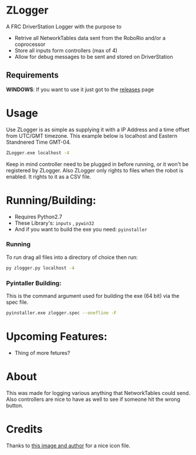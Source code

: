 # ZLogger
A FRC DriverStation Logger with the purpose to
  - Retrive all NetworkTables data sent from the RoboRio and/or a coprocessor
  - Store all inputs form controllers (max of 4)
  - Allow for debug messages to be sent and stored on DriverStation

## Requirements
 **WINDOWS**:
If you want to use it just got to the [releases](http://github.com/OnoUtilities/ZLogger/releases/) page
# Usage
Use ZLogger is as simple as supplying it with a IP Address and a time offset from UTC/GMT timezone. This example below is localhost and Eastern Standnered Time GMT-04.
```cmd
ZLogger.exe localhost -4
```
Keep in mind controller need to be plugged in before running, or it won't be registered by ZLogger.
Also ZLogger only rights to files when the robot is enabled. It rights to it as a CSV file.

# Running/Building:
- Requires Python2.7
- These Library's:  ```inputs``` , ```pywin32``` 
- And if you want to build the exe you need: ```pyinstaller``` 
### Running
To run drag all files into a directory of choice then run:
```cmd
py zlogger.py localhost -4
```
### Pyintaller Building:
This is the command argument used for building the exe (64 bit) via the spec file.
```bash
pyinstaller.exe zlogger.spec --onefline -F
```  
# Upcoming Features:
* Thing of more fetures?
# About
This was made for logging various anything that NetworkTables could  send. Also controllers are nice to have as well to see if someone hit the wrong button.

# Credits
Thanks to [this image and author](https://www.iconfinder.com/icons/199213/extension_file_format_log_icon#size=128) for a nice icon file.
